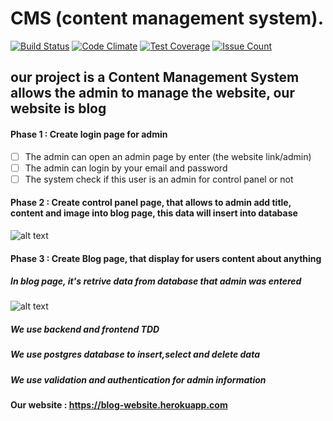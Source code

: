 # CMS (content management system).
[![Build Status](https://travis-ci.org/ten-weeks/CMS.svg?branch=master)](https://travis-ci.org/ten-weeks/CMS)
[![Code Climate](https://codeclimate.com/github/Alaa-Khattab/myCMS/badges/gpa.svg)](https://codeclimate.com/github/Alaa-Khattab/myCMS)
[![Test Coverage](https://codeclimate.com/github/Alaa-Khattab/myCMS/badges/coverage.svg)](https://codeclimate.com/github/Alaa-Khattab/myCMS/coverage)
[![Issue Count](https://codeclimate.com/github/codeclimate/codeclimate/badges/issue_count.svg)](https://codeclimate.com/github/codeclimate/codeclimate)

## our project is a Content Management System allows the admin to manage the website, our website is blog

#### Phase 1 : Create login page for admin
- [ ]  The admin can open an admin page by enter (the website link/admin)
- [ ]  The admin can login by your email and password
- [ ]  The system check if this user is an admin for control panel or not

#### Phase 2 : Create control panel page, that allows to admin add title, content and image into blog page, this data will insert into database

![alt text](https://scontent-frt3-1.xx.fbcdn.net/v/t34.0-12/17354676_10208597150105810_1139201974_n.jpg?oh=8d2b2a1b5e44d0ff8cbd9a33e73014cc&oe=58CC77D1)

#### Phase 3 : Create Blog page, that display for users content about anything

##### In blog page, it's retrive data from database that admin was entered

 ![alt text](https://scontent-frt3-1.xx.fbcdn.net/v/t34.0-12/17352743_10208597149905805_403457084_n.jpg?oh=51e98a7e19b97a4845f48cc4cc73a714&oe=58CC4B5D)
 
 

##### We use backend and frontend TDD
##### We use postgres database to insert,select and delete data
##### We use validation and authentication for admin information

#### Our website : https://blog-website.herokuapp.com
